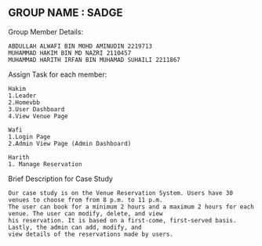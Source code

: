 
## GROUP NAME : SADGE

Group Member Details:
```
ABDULLAH ALWAFI BIN MOHD AMINUDIN 2219713
MUHAMMAD HAKIM BIN MD NAZRI 2110457
MUHAMMAD HARITH IRFAN BIN MUHAMAD SUHAILI 2211867
```

Assign Task for each member:
```
Hakim
1.Leader
2.Homevbb
3.User Dashboard
4.View Venue Page

Wafi
1.Login Page
2.Admin View Page (Admin Dashboard)

Harith
1. Manage Reservation
```

Brief Description for Case Study
```
Our case study is on the Venue Reservation System. Users have 30 venues to choose from from 8 p.m. to 11 p.m.
The user can book for a minimum 2 hours and a maximum 2 hours for each venue. The user can modify, delete, and view
his reservation. It is based on a first-come, first-served basis. Lastly, the admin can add, modify, and
view details of the reservations made by users.
```
